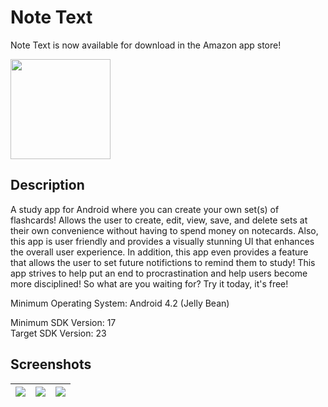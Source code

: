 # Note Text

Note Text is now available for download in the Amazon app store!

<a href="https://www.amazon.com/dp/B071694TH1/ref=sr_1_1?s=mobile-apps&ie=UTF8&qid=1493070568&sr=1-1">
<img src="https://github.com/ViWu/NoteText/blob/master/app/src/main/res/drawable/AmazonAppStore.png"  width="160">
</a>
<br>

## Description
A study app for Android where you can create your own set(s) of flashcards! Allows the user to create, edit, view, save, and 
delete sets at their own convenience without having to spend money on notecards. Also, this app is user friendly and 
provides a visually stunning UI that enhances the overall user experience. 
In addition, this app even provides a feature that allows the user to set future notifictions to remind them to study! This app strives to help put an end to procrastination and help users become more disciplined! So what are you waiting for? Try it today, it's free!


Minimum Operating System: Android 4.2 (Jelly Bean)
<br>

Minimum SDK Version: 17 
<br> 
Target SDK Version: 23



Screenshots
---------------------------------

|<img src="https://github.com/ViWu/NoteText/blob/master/app/src/main/res/drawable/screenshot2.png">  | <img src="https://github.com/ViWu/NoteText/blob/master/app/src/main/res/drawable/screenshot1.png" > | <img src="https://github.com/ViWu/NoteText/blob/master/app/src/main/res/drawable/screenshot4.png">
|----------------|----------------|----------------|


